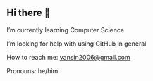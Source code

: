## Hi there 👋
I’m currently learning Computer Science

I’m looking for help with using GitHub in general

How to reach me: vansin2006@gmail.com

Pronouns: he/him
<!--
**IvanMartinezRomero/IvanMartinezRomero** is a ✨ _special_ ✨ repository because its `README.md` (this file) appears on your GitHub profile.

Here are some ideas to get you started:

I’m currently learning Computer Science
I’m looking for help with using GitHub in general
How to reach me: vansin2006@gmail.com
Pronouns: he/him
-->
